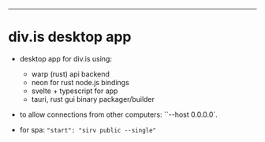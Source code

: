 ---
# div.is desktop app

- desktop app for div.is using:
    - warp (rust) api backend
    - neon for rust node.js bindings
    - svelte + typescript for app
    - tauri, rust gui binary packager/builder

- to allow connections from other computers: ``--host 0.0.0.0`.
- for spa:  `"start": "sirv public --single"`


